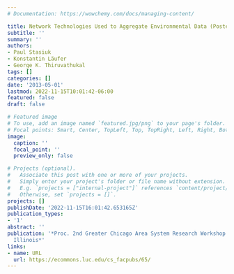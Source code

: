 ```yaml
---
# Documentation: https://wowchemy.com/docs/managing-content/

title: Network Technologies Used to Aggregate Environmental Data (Poster)
subtitle: ''
summary: ''
authors:
- Paul Stasiuk
- Konstantin Läufer
- George K. Thiruvathukal
tags: []
categories: []
date: '2013-05-01'
lastmod: 2022-11-15T10:01:42-06:00
featured: false
draft: false

# Featured image
# To use, add an image named `featured.jpg/png` to your page's folder.
# Focal points: Smart, Center, TopLeft, Top, TopRight, Left, Right, BottomLeft, Bottom, BottomRight.
image:
  caption: ''
  focal_point: ''
  preview_only: false

# Projects (optional).
#   Associate this post with one or more of your projects.
#   Simply enter your project's folder or file name without extension.
#   E.g. `projects = ["internal-project"]` references `content/project/deep-learning/index.md`.
#   Otherwise, set `projects = []`.
projects: []
publishDate: '2022-11-15T16:01:42.653165Z'
publication_types:
- '1'
abstract: ''
publication: '*Proc. 2nd Greater Chicago Area System Research Workshop (GCASR), Chicago,
  Illinois*'
links:
- name: URL
  url: https://ecommons.luc.edu/cs_facpubs/65/
---
```

